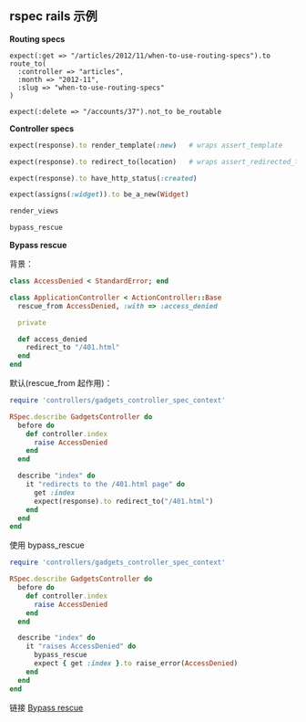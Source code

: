 ## rspec rails 示例

**Routing specs**

```
expect(:get => "/articles/2012/11/when-to-use-routing-specs").to route_to(
  :controller => "articles",
  :month => "2012-11",
  :slug => "when-to-use-routing-specs"
)
```

```
expect(:delete => "/accounts/37").not_to be_routable
```

**Controller specs**

```ruby
expect(response).to render_template(:new)   # wraps assert_template

expect(response).to redirect_to(location)   # wraps assert_redirected_to

expect(response).to have_http_status(:created)

expect(assigns(:widget)).to be_a_new(Widget)

render_views

bypass_rescue
```

**Bypass rescue**

背景：

```ruby
class AccessDenied < StandardError; end

class ApplicationController < ActionController::Base
  rescue_from AccessDenied, :with => :access_denied

  private

  def access_denied
    redirect_to "/401.html"
  end
end
```

默认(rescue_from 起作用)：

```ruby
require 'controllers/gadgets_controller_spec_context'

RSpec.describe GadgetsController do
  before do
    def controller.index
      raise AccessDenied
    end
  end

  describe "index" do
    it "redirects to the /401.html page" do
      get :index
      expect(response).to redirect_to("/401.html")
    end
  end
end
```

使用 bypass_rescue

```ruby
require 'controllers/gadgets_controller_spec_context'

RSpec.describe GadgetsController do
  before do
    def controller.index
      raise AccessDenied
    end
  end

  describe "index" do
    it "raises AccessDenied" do
      bypass_rescue
      expect { get :index }.to raise_error(AccessDenied)
    end
  end
end
```

链接 [Bypass rescue](https://relishapp.com/rspec/rspec-rails/docs/controller-specs/bypass-rescue)
